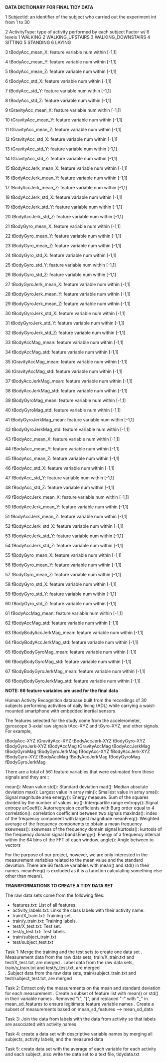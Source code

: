 
**DATA DICTIONARY FOR FINAL TIDY DATA**


1                 Subjectid:	an identifier of the subject who carried out the experiment
								int from 1 to 30

2   			ActivityType:	type of activity performed by each subject 
								Factor w/ 6 levels 
								1 WALKING 2 WALKING_UPSTAIRS 3 WALKING_DOWNSTAIRS 4 SITTING 5 STANDING 6 LAYING

3			 tBodyAcc_mean_X:	feature variable
								num within [-1,1]

4            tBodyAcc_mean_Y:	feature variable
								num within [-1,1]

5            tBodyAcc_mean_Z:	feature variable
								num within [-1,1]

6             tBodyAcc_std_X:	feature variable
								num within [-1,1]

7             tBodyAcc_std_Y:	feature variable
								num within [-1,1]

8             tBodyAcc_std_Z:	feature variable
								num within [-1,1]

9         tGravityAcc_mean_X:	feature variable
								num within [-1,1]

10        tGravityAcc_mean_Y:	feature variable
								num within [-1,1]

11        tGravityAcc_mean_Z:	feature variable
								num within [-1,1]

12         tGravityAcc_std_X:	feature variable
								num within [-1,1]

13         tGravityAcc_std_Y:	feature variable
								num within [-1,1]

14         tGravityAcc_std_Z:	feature variable
								num within [-1,1]

15       tBodyAccJerk_mean_X:	feature variable
								num within [-1,1]

16       tBodyAccJerk_mean_Y:	feature variable
								num within [-1,1]

17       tBodyAccJerk_mean_Z:	feature variable
								num within [-1,1]

18        tBodyAccJerk_std_X:	feature variable
								num within [-1,1]

19        tBodyAccJerk_std_Y:	feature variable
								num within [-1,1]

20        tBodyAccJerk_std_Z:	feature variable
								num within [-1,1]

21          tBodyGyro_mean_X:	feature variable
								num within [-1,1]

22          tBodyGyro_mean_Y:	feature variable
								num within [-1,1]

23          tBodyGyro_mean_Z:	feature variable
								num within [-1,1]

24           tBodyGyro_std_X:	feature variable
								num within [-1,1]

25           tBodyGyro_std_Y:	feature variable
								num within [-1,1]

26           tBodyGyro_std_Z:	feature variable
								num within [-1,1]

27      tBodyGyroJerk_mean_X:	feature variable
								num within [-1,1]

28      tBodyGyroJerk_mean_Y:	feature variable
								num within [-1,1]

29      tBodyGyroJerk_mean_Z:	feature variable
								num within [-1,1]

30       tBodyGyroJerk_std_X:	feature variable
								num within [-1,1]

31       tBodyGyroJerk_std_Y:	feature variable
								num within [-1,1]

32       tBodyGyroJerk_std_Z:	feature variable
								num within [-1,1]

33          tBodyAccMag_mean:	feature variable
								num within [-1,1]

34           tBodyAccMag_std:	feature variable
								num within [-1,1]

35       tGravityAccMag_mean:	feature variable
								num within [-1,1]

36        tGravityAccMag_std:	feature variable
								num within [-1,1]

37      tBodyAccJerkMag_mean:	feature variable
								num within [-1,1]

38       tBodyAccJerkMag_std:	feature variable
								num within [-1,1]

39         tBodyGyroMag_mean:	feature variable
								num within [-1,1]

40          tBodyGyroMag_std:	feature variable
								num within [-1,1]

41     tBodyGyroJerkMag_mean:	feature variable
								num within [-1,1]

42      tBodyGyroJerkMag_std:	feature variable
								num within [-1,1]

43           fBodyAcc_mean_X:	feature variable
								num within [-1,1]

44           fBodyAcc_mean_Y:	feature variable
								num within [-1,1]

45           fBodyAcc_mean_Z:	feature variable
								num within [-1,1]

46            fBodyAcc_std_X:	feature variable
								num within [-1,1]

47            fBodyAcc_std_Y:	feature variable
								num within [-1,1]

48            fBodyAcc_std_Z:	feature variable
								num within [-1,1]

49       fBodyAccJerk_mean_X:	feature variable
								num within [-1,1]

50       fBodyAccJerk_mean_Y:	feature variable
								num within [-1,1]

51       fBodyAccJerk_mean_Z:	feature variable
								num within [-1,1]

52        fBodyAccJerk_std_X:	feature variable
								num within [-1,1]

53        fBodyAccJerk_std_Y:	feature variable
								num within [-1,1]

54        fBodyAccJerk_std_Z:	feature variable
								num within [-1,1]

55          fBodyGyro_mean_X:	feature variable
								num within [-1,1]

56          fBodyGyro_mean_Y:	feature variable
								num within [-1,1]

57          fBodyGyro_mean_Z:	feature variable
								num within [-1,1]

58           fBodyGyro_std_X:	feature variable
								num within [-1,1]

59           fBodyGyro_std_Y:	feature variable
								num within [-1,1]

60           fBodyGyro_std_Z:	feature variable
								num within [-1,1]

61          fBodyAccMag_mean:	feature variable
								num within [-1,1]

62           fBodyAccMag_std:	feature variable
								num within [-1,1]

63  fBodyBodyAccJerkMag_mean:	feature variable
								num within [-1,1]

64   fBodyBodyAccJerkMag_std:	feature variable
								num within [-1,1]

65     fBodyBodyGyroMag_mean:	feature variable
								num within [-1,1]

66      fBodyBodyGyroMag_std:	feature variable
								num within [-1,1]

67 fBodyBodyGyroJerkMag_mean:	feature variable
								num within [-1,1]

68  fBodyBodyGyroJerkMag_std:	feature variable
								num within [-1,1]



**NOTE: 66 feature variables are used for the final data**

Human Activity Recognition database built from the recordings of 30 subjects performing activities of daily living (ADL) while carrying a waist-mounted smartphone with embedded inertial sensors.

The features selected for the study come from the accelerometer, gyroscope 3-axial raw signals tAcc-XYZ and tGyro-XYZ, and other signals. For example, 

tBodyAcc-XYZ
tGravityAcc-XYZ
tBodyAccJerk-XYZ
tBodyGyro-XYZ
tBodyGyroJerk-XYZ
tBodyAccMag
tGravityAccMag
tBodyAccJerkMag
tBodyGyroMag
tBodyGyroJerkMag
fBodyAcc-XYZ
fBodyAccJerk-XYZ
fBodyGyro-XYZ
fBodyAccMag
fBodyAccJerkMag
fBodyGyroMag
fBodyGyroJerkMag

There are a total of 561 feature variables that were estimated from these signals and they are:: 

mean(): Mean value
std(): Standard deviation
mad(): Median absolute deviation 
max(): Largest value in array
min(): Smallest value in array
sma(): Signal magnitude area
energy(): Energy measure. Sum of the squares divided by the number of values. 
iqr(): Interquartile range 
entropy(): Signal entropy
arCoeff(): Autorregresion coefficients with Burg order equal to 4
correlation(): correlation coefficient between two signals
maxInds(): index of the frequency component with largest magnitude
meanFreq(): Weighted average of the frequency components to obtain a mean frequency
skewness(): skewness of the frequency domain signal 
kurtosis(): kurtosis of the frequency domain signal 
bandsEnergy(): Energy of a frequency interval within the 64 bins of the FFT of each window.
angle(): Angle between to vectors

For the purpose of our project, however, we are only interested in the measurement variables related to the mean value and the standard deviation. There are 66 feature variables with mean() and std() in their names. meanFreq() is excluded as it is a function calculating something else other than mean(). 




**TRANSFORMATIONS TO CREATE A TIDY DATA SET**

The raw data sets come from the following files:

- features.txt: List of all features.
- activity_labels.txt: Links the class labels with their activity name.
- train/X_train.txt: Training set.
- train/y_train.txt: Training labels.
- test/X_test.txt: Test set.
- test/y_test.txt: Test labels.
- train/subject_train.txt
- test/subject_test.txt


Task 1: Merge the training and the test sets to create one data set
	. Measurement data from the raw data sets, train/X_train.txt and test/X_test.txt, are merged 
	. Label data from the raw data sets, train/y_train.txt and test/y_test.txt, are merged  
	. Subject data from the raw data sets, train/subject_train.txt and test/subject_test.txt, are merged 

Task 2: Extract only the measurements on the mean and standard deviation for each measurement 
	. Create a subset of feature list with mean() or std() in their variable names 
	. Removed "(", ")", and replaced "-" with "_" in mean_sd_features to ensure legitimate feature variable names 
	. Create a subset of measurements based on mean_sd_features --> mean_sd_data

Task 3: Join the data from labels with the data from activity so that labels are associated with activity names

Task 4: create a data set with descriptive variable names by merging all subjects, activity labels, and the measured data 

Task 5: create data set with the average of each variable for each activity and each subject, also write the data set to a text file, tidydata.txt



